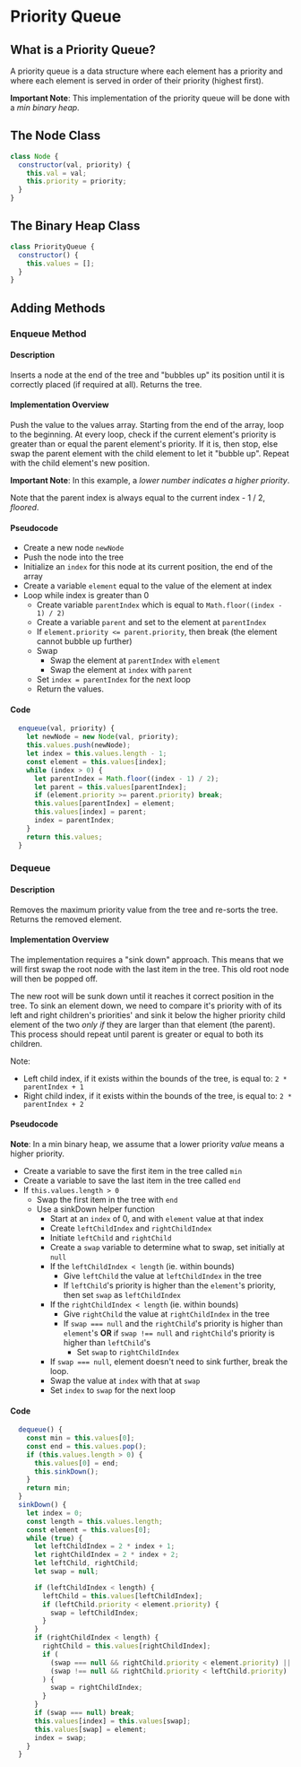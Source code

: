 # Priority Queue

## What is a Priority Queue?

A priority queue is a data structure where each element has a priority and where each element is served in order of their priority (highest first).

**Important Note**: This implementation of the priority queue will be done with a _min binary heap_.

## The Node Class

```javascript
class Node {
  constructor(val, priority) {
    this.val = val;
    this.priority = priority;
  }
}
```

## The Binary Heap Class

```javascript
class PriorityQueue {
  constructor() {
    this.values = [];
  }
}
```

## Adding Methods

### Enqueue Method

#### Description

Inserts a node at the end of the tree and "bubbles up" its position until it is correctly placed (if required at all). Returns the tree.

#### Implementation Overview

Push the value to the values array. Starting from the end of the array, loop to the beginning.
At every loop, check if the current element's priority is greater than or equal the parent element's priority. If it is, then stop, else swap the parent element with the child element to let it "bubble up". Repeat with the child element's new position.

**Important Note**: In this example, a _lower number indicates a higher priority_.

Note that the parent index is always equal to the current index - 1 / 2, _floored_.

#### Pseudocode

- Create a new node `newNode`
- Push the node into the tree
- Initialize an `index` for this node at its current position, the end of the array
- Create a variable `element` equal to the value of the element at index
- Loop while index is greater than 0
  - Create variable `parentIndex` which is equal to `Math.floor((index - 1) / 2)`
  - Create a variable `parent` and set to the element at `parentIndex`
  - If `element.priority <= parent.priority`, then break (the element cannot bubble up further)
  - Swap
    - Swap the element at `parentIndex` with `element`
    - Swap the element at `index` with `parent`
  - Set `index = parentIndex` for the next loop
  - Return the values.

#### Code

```javascript
  enqueue(val, priority) {
    let newNode = new Node(val, priority);
    this.values.push(newNode);
    let index = this.values.length - 1;
    const element = this.values[index];
    while (index > 0) {
      let parentIndex = Math.floor((index - 1) / 2);
      let parent = this.values[parentIndex];
      if (element.priority >= parent.priority) break;
      this.values[parentIndex] = element;
      this.values[index] = parent;
      index = parentIndex;
    }
    return this.values;
  }
```

### Dequeue

#### Description

Removes the maximum priority value from the tree and re-sorts the tree. Returns the removed element.

#### Implementation Overview

The implementation requires a "sink down" approach. This means that we will first swap the root node with the last item in the tree. This old root node will then be popped off.

The new root will be sunk down until it reaches it correct position in the tree. To sink an element down, we need to compare it's priority with of its left and right children's priorities' and sink it below the higher priority child element of the two _only if_ they are larger than that element (the parent). This process should repeat until parent is greater or equal to both its children.

Note:

- Left child index, if it exists within the bounds of the tree, is equal to: `2 * parentIndex + 1`
- Right child index, if it exists within the bounds of the tree, is equal to: `2 * parentIndex + 2`

#### Pseudocode

**Note**: In a min binary heap, we assume that a lower priority _value_ means a higher priority.

- Create a variable to save the first item in the tree called `min`
- Create a variable to save the last item in the tree called `end`
- If `this.values.length > 0`
  - Swap the first item in the tree with `end`
  - Use a sinkDown helper function
    - Start at an `index` of 0, and with `element` value at that index
    - Create `leftChildIndex` and `rightChildIndex`
    - Initiate `leftChild` and `rightChild`
    - Create a `swap` variable to determine what to swap, set initially at `null`
    - If the `leftChildIndex < length` (ie. within bounds)
      - Give `leftChild` the value at `leftChildIndex` in the tree
      - If `leftChild`'s priority is higher than the `element`'s priority, then set `swap` as `leftChildIndex`
    - If the `rightChildIndex < length` (ie. within bounds)
      - Give `rightChild` the value at `rightChildIndex` in the tree
      - If `swap === null` and the `rightChild`'s priority is higher than `element`'s **OR** if `swap !== null` and `rightChild`'s priority is higher than `leftChild`'s
        - Set `swap` to `rightChildIndex`
    - If `swap === null`, element doesn't need to sink further, break the loop.
    - Swap the value at `index` with that at `swap`
    - Set `index` to `swap` for the next loop

#### Code

```javascript
  dequeue() {
    const min = this.values[0];
    const end = this.values.pop();
    if (this.values.length > 0) {
      this.values[0] = end;
      this.sinkDown();
    }
    return min;
  }
  sinkDown() {
    let index = 0;
    const length = this.values.length;
    const element = this.values[0];
    while (true) {
      let leftChildIndex = 2 * index + 1;
      let rightChildIndex = 2 * index + 2;
      let leftChild, rightChild;
      let swap = null;

      if (leftChildIndex < length) {
        leftChild = this.values[leftChildIndex];
        if (leftChild.priority < element.priority) {
          swap = leftChildIndex;
        }
      }
      if (rightChildIndex < length) {
        rightChild = this.values[rightChildIndex];
        if (
          (swap === null && rightChild.priority < element.priority) ||
          (swap !== null && rightChild.priority < leftChild.priority)
        ) {
          swap = rightChildIndex;
        }
      }
      if (swap === null) break;
      this.values[index] = this.values[swap];
      this.values[swap] = element;
      index = swap;
    }
  }
```

